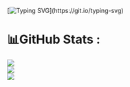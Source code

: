 [![Typing SVG](https://readme-typing-svg.herokuapp.com?font=comfortaa&color=01ea28&size=24&width=500&lines=Hi+everybody+I'm+Umutcan+👋;AQ+Automation+Engineer;Software+Test+Automation+Engineer;Greeting+From+Turkey;Nice+to+meet+you...)](https://git.io/typing-svg)

# 📊GitHub Stats :
![](https://github-readme-stats.vercel.app/api?username=ramazanUmutcanBesli&theme=chartreuse-dark&hide_border=false&include_all_commits=false&count_private=true)<br/>
![](https://github-readme-streak-stats.herokuapp.com/?user=ramazanUmutcanBesli&theme=chartreuse-dark&hide_border=false)<br/>
![](https://github-readme-stats.vercel.app/api/top-langs/?username=ramazanUmutcanBesli&theme=chartreuse-dark&hide_border=false&include_all_commits=false&count_private=true&layout=compact)




